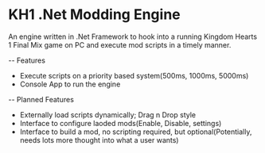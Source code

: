 # KH1 .Net Modding Engine

An engine written in .Net Framework to hook into a running Kingdom Hearts 1 Final Mix game on PC and execute mod scripts in a timely manner.

-- Features
 - Execute scripts on a priority based system(500ms, 1000ms, 5000ms)
 - Console App to run the engine

-- Planned Features
  - Externally load scripts dynamically; Drag n Drop style
  - Interface to configure laoded mods(Enable, Disable, settings)
  - Interface to build a mod, no scripting required, but optional(Potentially, needs lots more thought into what a user wants)
